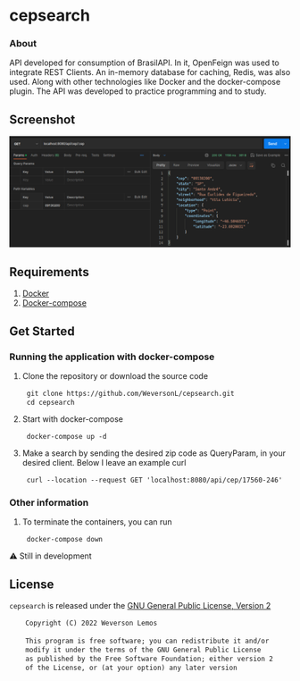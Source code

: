 # cepsearch

### About

API developed for consumption of BrasilAPI. In it, OpenFeign was used to integrate REST Clients. An in-memory database for caching, Redis, was also used. Along with other technologies like Docker and the docker-compose plugin. The API was developed to practice programming and to study.

## Screenshot

![request_screenshot](assets/image.png)

## Requirements

1. [Docker](https://docs.docker.com/engine/install/)
2. [Docker-compose](https://docs.docker.com/compose/)

## Get Started

### Running the application with docker-compose

1. Clone the repository or download the source code

        git clone https://github.com/WeversonL/cepsearch.git
        cd cepsearch

2. Start with docker-compose

        docker-compose up -d

3. Make a search by sending the desired zip code as QueryParam, in your desired client. Below I leave an example curl

        curl --location --request GET 'localhost:8080/api/cep/17560-246'

### Other information

1. To terminate the containers, you can run

        docker-compose down

⚠️ Still in development

## License

`cepsearch` is released under the [GNU General Public License, Version 2](LICENSE)

        Copyright (C) 2022 Weverson Lemos

        This program is free software; you can redistribute it and/or
        modify it under the terms of the GNU General Public License
        as published by the Free Software Foundation; either version 2
        of the License, or (at your option) any later version
